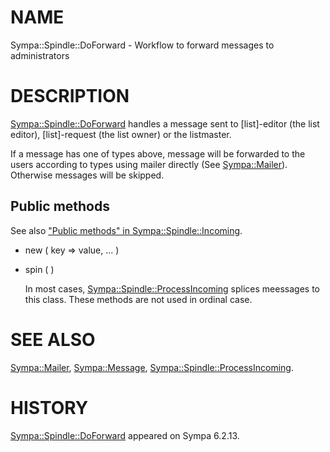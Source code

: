 # NAME

Sympa::Spindle::DoForward - Workflow to forward messages to administrators

# DESCRIPTION

[Sympa::Spindle::DoForward](./Sympa::Spindle::DoForward.3.md) handles a message sent to \[list\]-editor (the list
editor), \[list\]-request (the list owner) or the listmaster.

If a message has one of types above, message will be forwarded to the users
according to types using mailer directly (See [Sympa::Mailer](./Sympa::Mailer.3.md)).
Otherwise messages will be skipped.

## Public methods

See also ["Public methods" in Sympa::Spindle::Incoming](./Sympa::Spindle::Incoming.3.md#public-methods).

- new ( key => value, ... )
- spin ( )

    In most cases, [Sympa::Spindle::ProcessIncoming](./Sympa::Spindle::ProcessIncoming.3.md) splices meessages
    to this class.  These methods are not used in ordinal case.

# SEE ALSO

[Sympa::Mailer](./Sympa::Mailer.3.md), [Sympa::Message](./Sympa::Message.3.md), [Sympa::Spindle::ProcessIncoming](./Sympa::Spindle::ProcessIncoming.3.md).

# HISTORY

[Sympa::Spindle::DoForward](./Sympa::Spindle::DoForward.3.md) appeared on Sympa 6.2.13.
